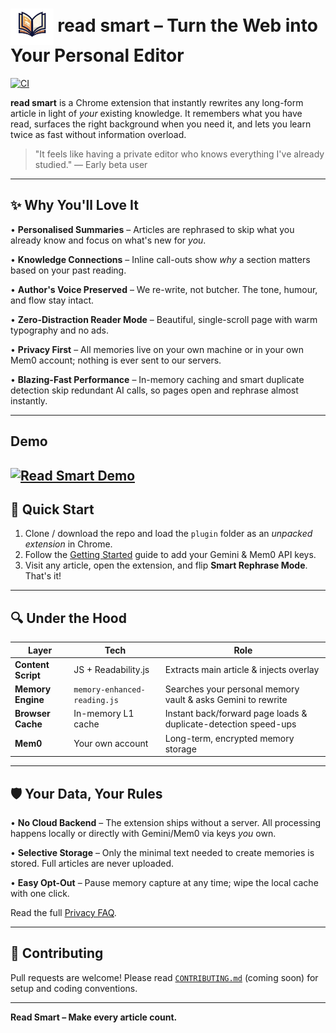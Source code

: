 # <img src="plugin/assets/icons/icon128.png" alt="Read Smart" height="58" style="vertical-align: middle;"> read smart – Turn the Web into Your Personal Editor
[![CI](https://github.com/anunay999/read-smart/actions/workflows/ci.yml/badge.svg)](https://github.com/anunay999/read-smart/actions/workflows/ci.yml)

**read smart** is a Chrome extension that instantly rewrites any long-form article in light of *your* existing knowledge. It remembers what you have read, surfaces the right background when you need it, and lets you learn twice as fast without information overload.

> "It feels like having a private editor who knows everything I've already studied." — Early beta user

---

## ✨ Why You'll Love It

• **Personalised Summaries** – Articles are rephrased to skip what you already know and focus on what's new for *you*.

• **Knowledge Connections** – Inline call-outs show *why* a section matters based on your past reading.

• **Author's Voice Preserved** – We re-write, not butcher. The tone, humour, and flow stay intact.

• **Zero-Distraction Reader Mode** – Beautiful, single-scroll page with warm typography and no ads.

• **Privacy First** – All memories live on your own machine or in your own Mem0 account; nothing is ever sent to our servers.

• **Blazing-Fast Performance** – In-memory caching and smart duplicate detection skip redundant AI calls, so pages open and rephrase almost instantly.

---

## Demo

[![Read Smart Demo](https://img.youtube.com/vi/SgKCur2sMLU/hqdefault.jpg)](https://youtu.be/SgKCur2sMLU "Watch the full demo on YouTube")
---


## 🏁 Quick Start

1. Clone / download the repo and load the `plugin` folder as an *unpacked extension* in Chrome.
2. Follow the [Getting Started](./docs/GETTING_STARTED.md) guide to add your Gemini & Mem0 API keys.
3. Visit any article, open the extension, and flip **Smart Rephrase Mode**. That's it!

---

## 🔍 Under the Hood

| Layer | Tech | Role |
|-------|------|------|
| **Content Script** | JS + Readability.js | Extracts main article & injects overlay |
| **Memory Engine** | `memory-enhanced-reading.js` | Searches your personal memory vault & asks Gemini to rewrite |
| **Browser Cache** | In-memory L1 cache | Instant back/forward page loads & duplicate-detection speed-ups |
| **Mem0** | Your own account | Long-term, encrypted memory storage |

---

## 🛡️ Your Data, Your Rules

• **No Cloud Backend** – The extension ships without a server. All processing happens locally or directly with Gemini/Mem0 via keys *you* own.

• **Selective Storage** – Only the minimal text needed to create memories is stored. Full articles are never uploaded.

• **Easy Opt-Out** – Pause memory capture at any time; wipe the local cache with one click.

Read the full [Privacy FAQ](./GETTING_STARTED.md#privacy--security).

---

## 🤝 Contributing

Pull requests are welcome! Please read [`CONTRIBUTING.md`](CONTRIBUTING.md) (coming soon) for setup and coding conventions.

---

**Read Smart – Make every article count.**


